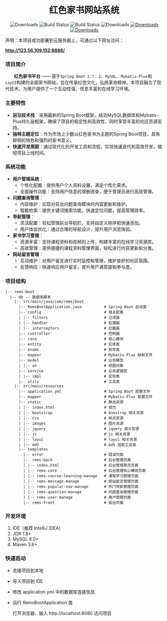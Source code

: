 <h1 style="text-align: center">红色家书网站系统</h1>

 <p align="center">
      <img src="https://img.shields.io/badge/Release-V4.1.0-red.svg" alt="Downloads">
      <img src="https://img.shields.io/badge/JDK-17+-yellow.svg" alt="Build Status">
  <img src="https://img.shields.io/badge/license-Apache%202-green.svg" alt="Build Status">
   <img src="https://img.shields.io/badge/Spring%20Boot-2.7.2-blue.svg" alt="Downloads">
   <a target="_blank" href="https://bladex.cn">
   <img src="https://img.shields.io/badge/Author-Java%20开发区-ff69b4.svg" alt="Downloads">
 </a>
 <a target="_blank" href="https://bladex.cn">
   <img src="https://img.shields.io/badge/Copyright%20-@BladeX-pink.svg" alt="Downloads">
 </a>
 </p>  
声明：本项目成功部署到云服务器上，可通过以下网址访问：

**http://123.56.109.152:8888/**

### 项目简介
&emsp;&emsp;**红色家书平台** —— 基于`Spring Boot 2.7.
2`、`MySQL`、`Mybatis-Plus`和`LayUI`构建的全面家书网站，旨在传承红色文化，弘扬革命精神。本项目融合了现代技术，为用户提供了一个互动性强、信息丰富的在线学习环境。

### 主要特性
- **前沿技术栈**：采用最新的Spring Boot框架，结合MySQL数据库和Mybatis-Plus持久层框架，确保了项目的稳定性和高效性，同时享受丰富的社区资源支持。
- **独特主题定位**：作为市场上少数以红色家书为主题的Spring Boot项目，具有鲜明的特色和强烈的家书意义。
- **快速开发周期**：通过现代化的开发工具和流程，实现快速迭代和高效开发，缩短项目上线时间。

###  系统功能

- **用户管理系统**：
  - 个性化配置：提供用户个人资料设置，满足个性化需求。
  - 全面操作功能：支持用户信息的增删改查，便于管理员进行高效管理。
- **问题查询管理**：
  - 内容维护：实现对前台问题查询模块的内容更新和维护。
  - 智能检索：提供关键词搜索功能，快速定位问题，提高管理效率。
- **导航管理**：
  - 灵活配置：轻松管理前台导航栏，支持自定义排序和快速添加。
  - 用户体验优化：通过合理的导航设计，提升用户浏览体验。
- **家书学习管理**：
  - 资源丰富：支持课程资料和视频的上传，构建丰富的在线学习资源库。
  - 高效管理：提供便捷的课程资料管理界面，轻松进行内容更新和分类。
- **网站留言管理**：
  - 互动维护：对用户留言进行实时监控和管理，维护良好的社区氛围。
  - 反馈响应：快速响应用户留言，提升用户满意度和参与度。


### 项目结构

```
|-- rems-boot
  |-- db -- 数据库脚本
    |-- src/main/java/com/rems/boot
      |-- RemsBootApplication.java          # Spring Boot 启动类
      |-- config                            # 相关配置
      | |-- filters                         # 过滤器
      | |-- handler                         # 处理器
      | |-- interceptors                    # 拦截器  
      |-- controller                        # 控制器
      |-- core                              # 核心模块
      |-- entity                            # 实体类
      |-- enums                             # 枚举类
      |-- mapper                            # Mybatis-Plus 映射文件
      |-- model                             # 业务模型
      | |-- vo                              # 视图对象
      |-- service                           # 业务逻辑层
      | |-- impl                            # 实现类
      |-- utils                             # 工具类
    |-- src/main/resources
      |-- application.yml                   # Spring Boot 配置文件
      |-- mapper                            # Mybatis-Plus 配置文件
      |-- static                            # 静态资源
      | |-- index.html                      # 首页
      | |-- bootstrap                       # boostrap 相关资源
      | |-- css                             # 样式资源
      | |-- images                          # 图片资源
      | |-- jquery                          # jquery 相关资源
      | |-- js                              # js 相关资源
      | |-- layui                           # layui 相关资源
      | |-- md5                             # md5 加密工具类
      |-- templates
        |-- error                           # 错误页面
        |-- rems-back                       # 后台管理页面
        | |-- index.html                    # 后台管理首页页面
        | |-- rems-core                     # 后台管理核心模块页面
        | |-- rems-course-learning-manage   # 课程学习管理页面
        | |-- rems-message-manage           # 网站留言管理页面
        | |-- rems-popular-nav-manage       # 热门导航管理页面
        | |-- rems-question-manage          # 问题查询管理页面
        | |-- rems-user-manage              # 用户管理页面
        |-- rems-front                      # 前台页面  
```

### 开发环境

1. IDE（推荐 IntelliJ IDEA）
2. JDK 1.8+
3. MySQL 8.0+
4. Maven 3.6+

### 快速启动

- 克隆项目到本地

- 导入项目到 IDE

- 修改 application.yml 中的数据库连接信息

- 运行 RemsBootApplication 类

  打开浏览器，输入 http://localhost:8080 访问项目
  
